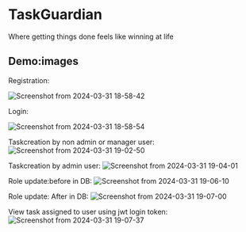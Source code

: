 
# TaskGuardian

Where getting things done feels like winning at life


## Demo:images

Registration:

![Screenshot from 2024-03-31 18-58-42](https://github.com/loopassembly/GDSC-taskgardian-/assets/62586139/d169a93f-10b2-4df2-b16b-7ddf3513e784)

Login:

![Screenshot from 2024-03-31 18-58-54](https://github.com/loopassembly/GDSC-taskgardian-/assets/62586139/70b671cc-5c8f-4964-b095-891147ac9bc1)




Taskcreation by non admin or manager user:
![Screenshot from 2024-03-31 19-02-50](https://github.com/loopassembly/GDSC-taskgardian-/assets/62586139/e7a930bf-c9db-4ce4-8f5d-f0395a5a37b0)




Taskcreation by admin user:
![Screenshot from 2024-03-31 19-04-01](https://github.com/loopassembly/GDSC-taskgardian-/assets/62586139/af3face4-069b-4c74-abc8-a7599243e2ce)





Role update:before in DB:
![Screenshot from 2024-03-31 19-06-10](https://github.com/loopassembly/GDSC-taskgardian-/assets/62586139/04f60b64-bfcb-4fc0-a528-5c9d4e087c58)



Role update: After in DB:
![Screenshot from 2024-03-31 19-07-00](https://github.com/loopassembly/GDSC-taskgardian-/assets/62586139/a93d3798-6d1f-49cb-99f9-eb235046c0df)



View task assigned to user using jwt login token:
![Screenshot from 2024-03-31 19-07-37](https://github.com/loopassembly/GDSC-taskgardian-/assets/62586139/3ed0590d-48f1-41d7-98aa-8a56d4f446e3)

